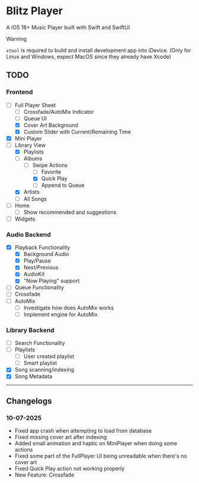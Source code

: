 # Blitz Player

A iOS 18+ Music Player built with Swift and SwiftUI

> [!WARNING]
> `xtool` is required to build and install development app into iDevice. (Only for Linux and Windows, expect MacOS since they already have Xcode)

## TODO

### Frontend

- [ ] Full Player Sheet
    - [ ] Crossfade/AutoMix Indicator
    - [ ] Queue UI
    - [X] Cover Art Background
    - [X] Custom Slider with Current/Remaining Time
- [X] Mini Player
- [ ] Library View
    - [X] Playlists
    - [ ] Albums
        - [ ] Swipe Actions
            - [ ] Favorite
            - [X] Quick Play
            - [ ] Append to Queue
    - [X] Artists
    - [ ] All Songs
- [ ] Home
    - [ ] Show recommended and suggestions
- [ ] Widgets

### Audio Backend
- [X] Playback Functionality
    - [X] Background Audio
    - [X] Play/Pause
    - [X] Next/Previous
    - [X] AudioKit
    - [X] "Now Playing" support
- [ ] Queue Functionality
- [ ] Crossfade
- [ ] AutoMix
    - [ ] Investigate how does AutoMix works
    - [ ] Implement engine for AutoMix

### Library Backend
- [ ] Search Functionality
- [ ] Playlists
    - [ ] User created playlist
    - [ ] Smart playlist
- [X] Song scanning/indexing
- [X] Song Metadata

---

## Changelogs

### 10-07-2025
- Fixed app crash when attempting to load from database
- Fixed missing cover art after indexing
- Added small animation and haptic on MiniPlayer when doing some actions
- Fixed some part of the FullPlayer UI being unreadable when there's no cover art
- Fixed Quick Play action not working properly
- New Feature: Crossfade
